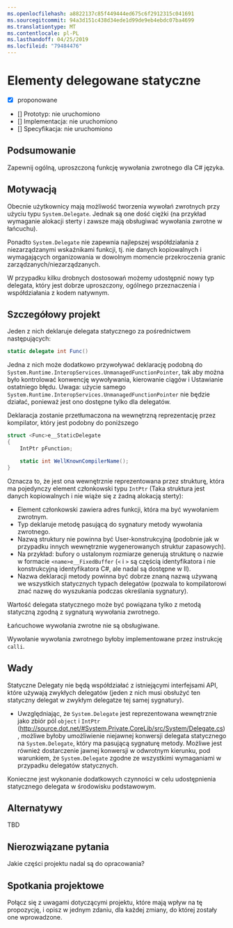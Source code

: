 ```yaml
---
ms.openlocfilehash: a8822137c85f449444ed675c6f2912315c041691
ms.sourcegitcommit: 94a3d151c438d34ede1d99de9eb4ebdc07ba4699
ms.translationtype: MT
ms.contentlocale: pl-PL
ms.lasthandoff: 04/25/2019
ms.locfileid: "79484476"
---
```

# <a name="static-delegates"></a>Elementy delegowane statyczne

* [x] proponowane
* [] Prototyp: nie uruchomiono
* [] Implementacja: nie uruchomiono
* [] Specyfikacja: nie uruchomiono

## <a name="summary"></a>Podsumowanie
[summary]: #summary

Zapewnij ogólną, uproszczoną funkcję wywołania zwrotnego dla C# języka.

## <a name="motivation"></a>Motywacją
[motivation]: #motivation

Obecnie użytkownicy mają możliwość tworzenia wywołań zwrotnych przy użyciu typu `System.Delegate`. Jednak są one dość ciężki (na przykład wymaganie alokacji sterty i zawsze mają obsługiwać wywołania zwrotne w łańcuchu).

Ponadto `System.Delegate` nie zapewnia najlepszej współdziałania z niezarządzanymi wskaźnikami funkcji, tj. nie danych kopiowalnych i wymagających organizowania w dowolnym momencie przekroczenia granic zarządzanych/niezarządzanych.

W przypadku kilku drobnych dostosowań możemy udostępnić nowy typ delegata, który jest dobrze uproszczony, ogólnego przeznaczenia i współdziałania z kodem natywnym.

## <a name="detailed-design"></a>Szczegółowy projekt
[design]: #detailed-design

Jeden z nich deklaruje delegata statycznego za pośrednictwem następujących:

```C#
static delegate int Func()
```

Jedna z nich może dodatkowo przywoływać deklarację podobną do `System.Runtime.InteropServices.UnmanagedFunctionPointer`, tak aby można było kontrolować konwencję wywoływania, kierowanie ciągów i Ustawianie ostatniego błędu. Uwaga: użycie samego `System.Runtime.InteropServices.UnmanagedFunctionPointer` nie będzie działać, ponieważ jest ono dostępne tylko dla delegatów.

Deklaracja zostanie przetłumaczona na wewnętrzną reprezentację przez kompilator, który jest podobny do poniższego

```C#
struct <Func>e__StaticDelegate
{
    IntPtr pFunction;

    static int WellKnownCompilerName();
}
```

Oznacza to, że jest ona wewnętrznie reprezentowana przez strukturę, która ma pojedynczy element członkowski typu `IntPtr` (Taka struktura jest danych kopiowalnych i nie wiąże się z żadną alokacją sterty):
* Element członkowski zawiera adres funkcji, która ma być wywołaniem zwrotnym.
* Typ deklaruje metodę pasującą do sygnatury metody wywołania zwrotnego.
* Nazwą struktury nie powinna być User-konstrukcyjną (podobnie jak w przypadku innych wewnętrznie wygenerowanych struktur zapasowych).
 * Na przykład: bufory o ustalonym rozmiarze generują strukturę o nazwie w formacie `<name>e__FixedBuffer` (`<` i `>` są częścią identyfikatora i nie konstrukcyjną identyfikatora C#, ale nadal są dostępne w Il).
* Nazwa deklaracji metody powinna być dobrze znaną nazwą używaną we wszystkich statycznych typach delegatów (pozwala to kompilatorowi znać nazwę do wyszukania podczas określania sygnatury).

Wartość delegata statycznego może być powiązana tylko z metodą statyczną zgodną z sygnaturą wywołania zwrotnego.

Łańcuchowe wywołania zwrotne nie są obsługiwane.

Wywołanie wywołania zwrotnego byłoby implementowane przez instrukcję `calli`.

## <a name="drawbacks"></a>Wady
[drawbacks]: #drawbacks

Statyczne Delegaty nie będą współdziałać z istniejącymi interfejsami API, które używają zwykłych delegatów (jeden z nich musi obsłużyć ten statyczny delegat w zwykłym delegatze tej samej sygnatury).
* Uwzględniając, że `System.Delegate` jest reprezentowana wewnętrznie jako zbiór pól `object` i `IntPtr` (http://source.dot.net/#System.Private.CoreLib/src/System/Delegate.cs), możliwe byłoby umożliwienie niejawnej konwersji delegata statycznego na `System.Delegate`, który ma pasującą sygnaturę metody. Możliwe jest również dostarczenie jawnej konwersji w odwrotnym kierunku, pod warunkiem, że `System.Delegate` zgodne ze wszystkimi wymaganiami w przypadku delegatów statycznych.

Konieczne jest wykonanie dodatkowych czynności w celu udostępnienia statycznego delegata w środowisku podstawowym.

## <a name="alternatives"></a>Alternatywy
[alternatives]: #alternatives

TBD

## <a name="unresolved-questions"></a>Nierozwiązane pytania
[unresolved]: #unresolved-questions

Jakie części projektu nadal są do opracowania?

## <a name="design-meetings"></a>Spotkania projektowe

Połącz się z uwagami dotyczącymi projektu, które mają wpływ na tę propozycję, i opisz w jednym zdaniu, dla każdej zmiany, do której zostały one wprowadzone.


